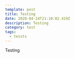 ```yaml
---
template: post
title: Testing
date: 2020-04-24T21:10:02.419Z
description: Testing
category: test
tags:
  - tessts
---
```

Testing